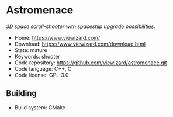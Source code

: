 # Astromenace

_3D space scroll-shooter with spaceship upgrade possibilities._

- Home: https://www.viewizard.com/
- Download: https://www.viewizard.com/download.html
- State: mature
- Keywords: shooter
- Code repository: https://github.com/viewizard/astromenace.git
- Code language: C++, C
- Code license: GPL-3.0

## Building

- Build system: CMake